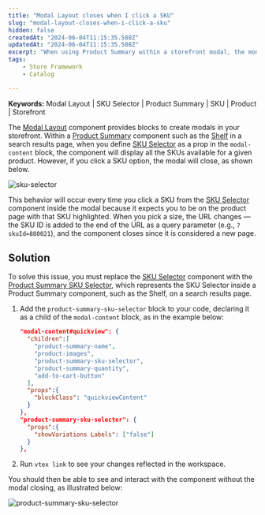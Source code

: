 ```yaml
---
title: "Modal Layout closes when I click a SKU"
slug: "modal-layout-closes-when-i-click-a-sku"
hidden: false
createdAt: "2024-06-04T11:15:35.508Z"
updatedAt: "2024-06-04T11:15:35.508Z"
excerpt: "When using Product Summary within a storefront modal, the modal closes when you click a SKU."
tags:
    - Store Framework
    - Catalog

---
```


**Keywords:** Modal Layout | SKU Selector | Product Summary | SKU | Product | Storefront

The [Modal Layout](https://developers.vtex.com/docs/apps/vtex.modal-layout) component provides blocks to create modals in your storefront. Within a [Product Summary](https://developers.vtex.com/docs/apps/vtex.product-summary) component such as the [Shelf](https://developers.vtex.com/docs/guides/vtex-shelf/) in a search results page, when you define [SKU Selector](https://developers.vtex.com/docs/apps/vtex.store-components/skuselector) as a prop in the `modal-content` block, the component will display all the SKUs available for a given product. However, if you click a SKU option, the modal will close, as shown below.

![sku-selector](https://cdn.jsdelivr.net/gh/vtexdocs/dev-portal-content@main/docs/troubleshooting/development/sku-selector.gif)

This behavior will occur every time you click a SKU from the [SKU Selector](https://developers.vtex.com/docs/apps/vtex.store-components/skuselector) component inside the modal because it expects you to be on the product page with that SKU highlighted. When you pick a size, the URL changes — the SKU ID is added to the end of the URL as a query parameter (e.g., `?skuId=880021`), and the component closes since it is considered a new page.

## Solution

To solve this issue, you must replace the [SKU Selector](https://developers.vtex.com/docs/apps/vtex.store-components/skuselector) component with the [Product Summary SKU Selector](https://developers.vtex.com/vtex-developer-docs/docs/vtex-product-summary-productsummaryskuselector), which represents the SKU Selector inside a Product Summary component, such as the Shelf, on a search results page.

1. Add the `product-summary-sku-selector` block to your code, declaring it as a child of the `modal-content` block, as in the example below:

    ```json
    "modal-content#quickview": {
      "children":[
        "product-summary-name",
        "product-images",
        "product-summary-sku-selector",
        "product-summary-quantity",
        "add-to-cart-button"
      ],
      "props":{
        "blockClass": "quickviewContent"
      }
    },
    "product-summary-sku-selector": {
      "props":{
        "showVariations Labels": ["false"]
      }
    },
    ```

2. Run `vtex link` to see your changes reflected in the workspace.

You should then be able to see and interact with the component without the modal closing, as illustrated below:

![product-summary-sku-selector](https://cdn.jsdelivr.net/gh/vtexdocs/dev-portal-content@main/docs/troubleshooting/development/product-summary-sku-selector.gif)
